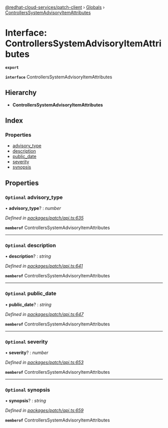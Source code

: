 [@redhat-cloud-services/patch-client](../README.md) › [Globals](../globals.md) › [ControllersSystemAdvisoryItemAttributes](controllerssystemadvisoryitemattributes.md)

# Interface: ControllersSystemAdvisoryItemAttributes

**`export`** 

**`interface`** ControllersSystemAdvisoryItemAttributes

## Hierarchy

* **ControllersSystemAdvisoryItemAttributes**

## Index

### Properties

* [advisory_type](controllerssystemadvisoryitemattributes.md#optional-advisory_type)
* [description](controllerssystemadvisoryitemattributes.md#optional-description)
* [public_date](controllerssystemadvisoryitemattributes.md#optional-public_date)
* [severity](controllerssystemadvisoryitemattributes.md#optional-severity)
* [synopsis](controllerssystemadvisoryitemattributes.md#optional-synopsis)

## Properties

### `Optional` advisory_type

• **advisory_type**? : *number*

*Defined in [packages/patch/api.ts:635](https://github.com/RedHatInsights/javascript-clients/blob/6e30b20/packages/patch/api.ts#L635)*

**`memberof`** ControllersSystemAdvisoryItemAttributes

___

### `Optional` description

• **description**? : *string*

*Defined in [packages/patch/api.ts:641](https://github.com/RedHatInsights/javascript-clients/blob/6e30b20/packages/patch/api.ts#L641)*

**`memberof`** ControllersSystemAdvisoryItemAttributes

___

### `Optional` public_date

• **public_date**? : *string*

*Defined in [packages/patch/api.ts:647](https://github.com/RedHatInsights/javascript-clients/blob/6e30b20/packages/patch/api.ts#L647)*

**`memberof`** ControllersSystemAdvisoryItemAttributes

___

### `Optional` severity

• **severity**? : *number*

*Defined in [packages/patch/api.ts:653](https://github.com/RedHatInsights/javascript-clients/blob/6e30b20/packages/patch/api.ts#L653)*

**`memberof`** ControllersSystemAdvisoryItemAttributes

___

### `Optional` synopsis

• **synopsis**? : *string*

*Defined in [packages/patch/api.ts:659](https://github.com/RedHatInsights/javascript-clients/blob/6e30b20/packages/patch/api.ts#L659)*

**`memberof`** ControllersSystemAdvisoryItemAttributes

